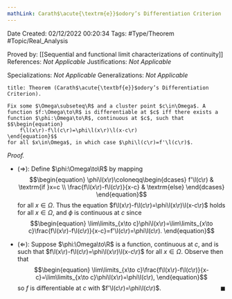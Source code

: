 ```yaml
---
mathLink: Carath$\acute{\textrm{e}}$odory’s Differentiation Criterion
---
```


<div class="topSpace"></div>

Date Created: 02/12/2022 00:20:34
Tags: #Type/Theorem #Topic/Real_Analysis

Proved by: [[Sequential and functional limit characterizations of continuity]]
References: <i>Not Applicable</i>
Justifications: <i>Not Applicable</i>

Specializations: <i>Not Applicable</i>
Generalizations: <i>Not Applicable</i>

``` ad-Theorem
title: Theorem (Carath$\acute{\textbf{e}}$odory’s Differentiation Criterion).

Fix some $\Omega\subseteq\R$ and a cluster point $c\in\Omega$. A function $f:\Omega\to\R$ is differentiable at $c$ iff there exists a function $\phi:\Omega\to\R$, continuous at $c$, such that
$$\begin{equation}
    f\l(x\r)-f\l(c\r)=\phi\l(x\r)\l(x-c\r)
\end{equation}$$
for all $x\in\Omega$, in which case $\phi\l(c\r)=f'\l(c\r)$.

```

<i>Proof.</i>
* ($\Rightarrow$): Define $\phi:\Omega\to\R$ by mapping
$$\begin{equation}
    \phi\l(x\r)\coloneqq\begin{dcases}
        f'\l(c\r) & \textrm{if }x=c \\
        \frac{f\l(x\r)-f\l(c\r)}{x-c} & \textrm{else}
    \end{dcases}
\end{equation}$$
for all $x\in\Omega$. Thus the equation $f\l(x\r)-f\l(c\r)=\phi\l(x\r)\l(x-c\r)$ holds for all $x\in\Omega$, and $\phi$ is continuous at $c$ since
$$\begin{equation}
    \lim\limits_{x\to c}\phi\l(x\r)=\lim\limits_{x\to c}\frac{f\l(x\r)-f\l(c\r)}{x-c}=f'\l(c\r)=\phi\l(c\r).
\end{equation}$$

* ($\Leftarrow$): Suppose $\phi:\Omega\to\R$ is a function, continuous at $c$, and is such that $f\l(x\r)-f\l(c\r)=\phi\l(x\r)\l(x-c\r)$ for all $x\in\Omega$. Observe then that
$$\begin{equation}
    \lim\limits_{x\to c}\frac{f\l(x\r)-f\l(c\r)}{x-c}=\lim\limits_{x\to c}\phi\l(x\r)=\phi\l(c\r),
\end{equation}$$
so $f$ is differentiable at $c$ with $f'\l(c\r)=\phi\l(c\r)$.<span style="float:right;">$\blacksquare$</span>

